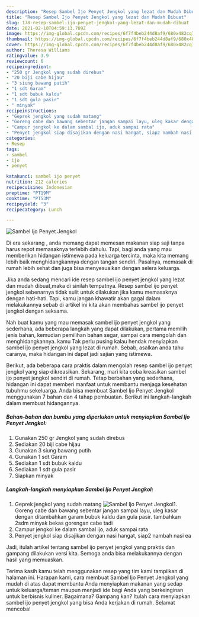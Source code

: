 ```yaml
---
description: "Resep Sambel Ijo Penyet Jengkol yang lezat dan Mudah Dibuat"
title: "Resep Sambel Ijo Penyet Jengkol yang lezat dan Mudah Dibuat"
slug: 178-resep-sambel-ijo-penyet-jengkol-yang-lezat-dan-mudah-dibuat
date: 2021-02-10T04:59:13.709Z
image: https://img-global.cpcdn.com/recipes/6f7f4beb244d8af9/680x482cq70/sambel-ijo-penyet-jengkol-foto-resep-utama.jpg
thumbnail: https://img-global.cpcdn.com/recipes/6f7f4beb244d8af9/680x482cq70/sambel-ijo-penyet-jengkol-foto-resep-utama.jpg
cover: https://img-global.cpcdn.com/recipes/6f7f4beb244d8af9/680x482cq70/sambel-ijo-penyet-jengkol-foto-resep-utama.jpg
author: Theresa Williams
ratingvalue: 3.9
reviewcount: 6
recipeingredient:
- "250 gr Jengkol yang sudah direbus"
- "20 biji cabe hijau"
- "3 siung bawang putih"
- "1 sdt Garam"
- "1 sdt bubuk kaldu"
- "1 sdt gula pasir"
- " minyak"
recipeinstructions:
- "Geprek jengkol yang sudah matang"
- "Goreng cabe dan bawang sebentar jangan sampai layu, uleg kasar dengan ditambahkan garam bubuk kaldu dan gula pasir. tambahkan 2sdm minyak bekas gorengan cabe tadi"
- "Campur jengkol ke dalam sambal ijo, aduk sampai rata"
- "Penyet jengkol siap disajikan dengan nasi hangat, siap2 nambah nasi ea"
categories:
- Resep
tags:
- sambel
- ijo
- penyet

katakunci: sambel ijo penyet 
nutrition: 212 calories
recipecuisine: Indonesian
preptime: "PT19M"
cooktime: "PT53M"
recipeyield: "3"
recipecategory: Lunch

---
```



![Sambel Ijo Penyet Jengkol](https://img-global.cpcdn.com/recipes/6f7f4beb244d8af9/680x482cq70/sambel-ijo-penyet-jengkol-foto-resep-utama.jpg)

Di era  sekarang , anda memang dapat memesan makanan siap saji tanpa harus repot memasaknya terlebih dahulu. Tapi, bagi anda yang mau memberikan hidangan istimewa pada keluarga tercinta, maka kita memang lebih baik menghidangkannya dengan tangan sendiri. Pasalnya, memasak di rumah lebih sehat dan juga bisa menyesuaikan dengan selera keluarga.

Jika anda sedang mencari ide resep sambel ijo penyet jengkol yang lezat dan mudah dibuat,maka di sinilah tempatnya. Resep sambel ijo penyet jengkol  sebenarnya tidak sulit untuk dilakukan jika kamu memasaknya dengan hati-hati. Tapi, kamu jangan khawatir akan gagal dalam melakukannya 
sebab di artikel ini kita akan membahas sambel ijo penyet jengkol dengan seksama.  



Nah buat kamu yang mau memasak sambel ijo penyet jengkol yang sederhana, ada beberapa langkah yang dapat dilakukan, pertama memilih jenis bahan, kemudian pemilihan bahan segar, sampai cara mengolah dan menghidangkannya. kamu Tak perlu pusing kalau hendak menyiapkan sambel ijo penyet jengkol yang lezat di rumah. Sebab, asalkan anda  tahu caranya, maka hidangan ini dapat jadi sajian yang istimewa.

Berikut, ada beberapa cara praktis  dalam mengolah resep sambel ijo penyet jengkol yang siap dikreasikan. Sekarang, mari kita coba kreasikan sambel ijo penyet jengkol sendiri di rumah. Tetap berbahan yang sederhana, hidangan ini dapat memberi manfaat untuk membantu menjaga kesehatan tubuhmu sekeluarga. Anda bisa membuat Sambel Ijo Penyet Jengkol menggunakan 7 bahan dan 4 tahap pembuatan. Berikut ini langkah-langkah dalam membuat hidangannya.

<!--inarticleads1-->

##### Bahan-bahan dan bumbu yang diperlukan untuk menyiapkan Sambel Ijo Penyet Jengkol:

1. Gunakan 250 gr Jengkol yang sudah direbus
1. Sediakan 20 biji cabe hijau
1. Gunakan 3 siung bawang putih
1. Gunakan 1 sdt Garam
1. Sediakan 1 sdt bubuk kaldu
1. Sediakan 1 sdt gula pasir
1. Siapkan  minyak




<!--inarticleads2-->

##### Langkah-langkah menyiapkan Sambel Ijo Penyet Jengkol:

1. Geprek jengkol yang sudah matang
<img src="https://img-global.cpcdn.com/steps/bcc0c0685483497d/160x128cq70/sambel-ijo-penyet-jengkol-langkah-memasak-1-foto.jpg" alt="Sambel Ijo Penyet Jengkol">1. Goreng cabe dan bawang sebentar jangan sampai layu, uleg kasar dengan ditambahkan garam bubuk kaldu dan gula pasir. tambahkan 2sdm minyak bekas gorengan cabe tadi
1. Campur jengkol ke dalam sambal ijo, aduk sampai rata
1. Penyet jengkol siap disajikan dengan nasi hangat, siap2 nambah nasi ea




Jadi, itulah artikel tentang  sambel ijo penyet jengkol  yang praktis dan gampang dilakukan versi kita. Semoga anda bisa melakukannya dengan hasil yang memuaskan. 

Terima kasih kamu telah menggunakan resep yang tim kami tampilkan di halaman ini. Harapan kami, cara membuat  Sambel Ijo Penyet Jengkol yang mudah di atas dapat membantu Anda menyiapkan makanan yang sedap untuk keluarga/teman maupun menjadi ide bagi Anda yang berkeinginan untuk berbisnis kuliner. Bagaimana? Gampang kan? Itulah cara menyiapkan sambel ijo penyet jengkol yang bisa Anda kerjakan di rumah. Selamat mencoba!

